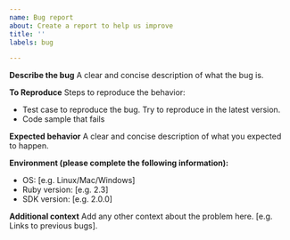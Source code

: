 ```yaml
---
name: Bug report
about: Create a report to help us improve
title: ''
labels: bug

---
```


**Describe the bug**
A clear and concise description of what the bug is.

**To Reproduce**
Steps to reproduce the behavior:

- Test case to reproduce the bug.  Try to reproduce in the latest version.
- Code sample that fails

**Expected behavior**
A clear and concise description of what you expected to happen.

**Environment (please complete the following information):**

- OS: [e.g. Linux/Mac/Windows]
- Ruby version: [e.g. 2.3]
- SDK version: [e.g. 2.0.0]

**Additional context**
Add any other context about the problem here. [e.g. Links to previous bugs].
